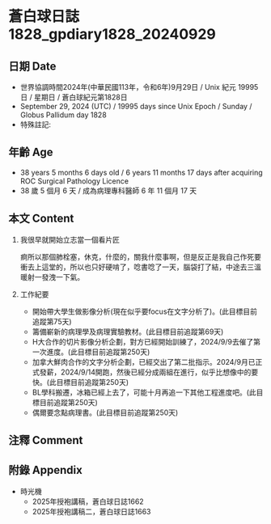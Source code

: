 [_metadata_:encoding]: - "utf-8"
[_metadata_:language]: - "zh-Hant-TW"
[_metadata_:fileformat]: - "markdown"
[_metadata_:MIME_type]: - "text/plain"
[_metadata_:markdown_version]: - "commonmark version 0.30"
[_metadata_:markdown_spec]: - "https://spec.commonmark.org/0.30/"

# 蒼白球日誌1828_gpdiary1828_20240929 #

## 日期 Date ##

* 世界協調時間2024年(中華民國113年，令和6年)9月29日 / Unix 紀元 19995 日 / 星期日 / 蒼白球紀元第1828日
* September 29, 2024 (UTC) / 19995 days since Unix Epoch / Sunday / Globus Pallidum day 1828
* 特殊註記:

## 年齡 Age ##

* 38 years 5 months 6 days old / 6 years 11 months 17 days after acquiring ROC Surgical Pathology Licence
* 38 歲 5 個月 6 天 / 成為病理專科醫師 6 年 11 個月 17 天

## 本文 Content ##

1. 我很早就開始立志當一個看片匠

    痾所以那個肺栓塞，休克，什麼的，關我什麼事啊，但是反正是我自己作死要衝去上這堂的，所以也只好硬啃了，唸書唸了一天，腦袋打了結，中途去三溫暖射一發洩一下氣。

2. 工作紀要

    - 開始帶大學生做影像分析(現在似乎要focus在文字分析了)。(此目標目前追蹤第75天)
    - 籌備嶄新的病理學及病理實驗教材。(此目標目前追蹤第69天)
    - H大合作的切片影像分析企劃，對方已經開始訓練了，2024/9/9去催了第一次進度。(此目標目前追蹤第250天)
    - 加拿大鮮肉合作的文字分析企劃，已經交出了第二批指示。2024/9月已正式發薪，2024/9/14開跑，然後已經分成兩組在進行，似乎比想像中的要快。(此目標目前追蹤第250天)
    - BL學科搬遷，冰箱已經上去了，可能十月再追一下其他工程進度吧。(此目標目前追蹤第250天)
    - 偶爾要念點病理書。(此目標目前追蹤第250天)

## 注釋 Comment ##


## 附錄 Appendix ##

* 時光機
    - 2025年授袍講稿，蒼白球日誌1662
    - 2025年授袍講稿二，蒼白球日誌1663

